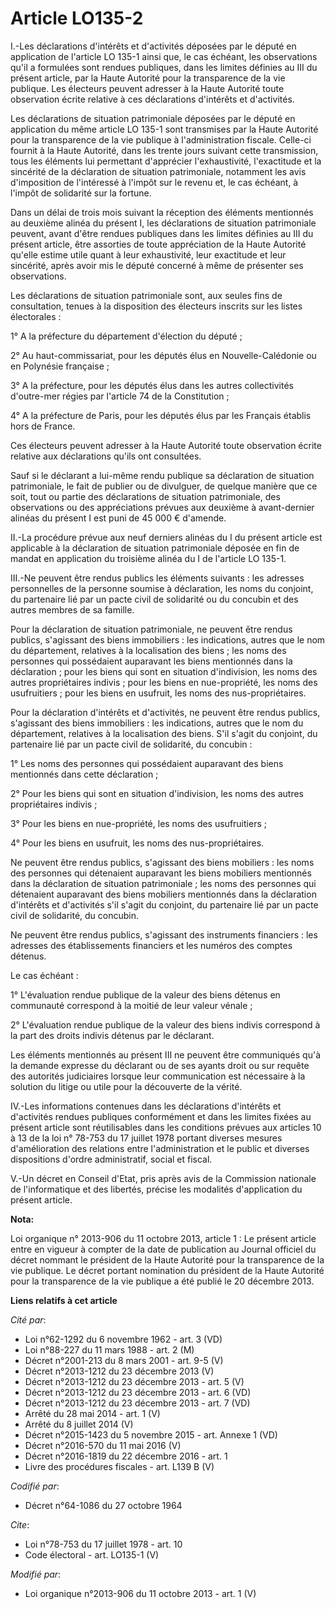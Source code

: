 # Article LO135-2

I.-Les déclarations d'intérêts et d'activités déposées par le député en application de l'article LO 135-1 ainsi que, le cas
échéant, les observations qu'il a formulées sont rendues publiques, dans les limites définies au III du présent article, par
la Haute Autorité pour la transparence de la vie publique. Les électeurs peuvent adresser à la Haute Autorité toute
observation écrite relative à ces déclarations d'intérêts et d'activités. 

Les déclarations de situation patrimoniale déposées par le député en application du même article LO 135-1 sont transmises par
la Haute Autorité pour la transparence de la vie publique à l'administration fiscale. Celle-ci fournit à la Haute Autorité,
dans les trente jours suivant cette transmission, tous les éléments lui permettant d'apprécier l'exhaustivité, l'exactitude
et la sincérité de la déclaration de situation patrimoniale, notamment les avis d'imposition de l'intéressé à l'impôt sur le
revenu et, le cas échéant, à l'impôt de solidarité sur la fortune. 

Dans un délai de trois mois suivant la réception des éléments mentionnés au deuxième alinéa du présent I, les déclarations de
situation patrimoniale peuvent, avant d'être rendues publiques dans les limites définies au III du présent article, être
assorties de toute appréciation de la Haute Autorité qu'elle estime utile quant à leur exhaustivité, leur exactitude et leur
sincérité, après avoir mis le député concerné à même de présenter ses observations. 

Les déclarations de situation patrimoniale sont, aux seules fins de consultation, tenues à la disposition des électeurs
inscrits sur les listes électorales : 

1° A la préfecture du département d'élection du député ; 

2° Au haut-commissariat, pour les députés élus en Nouvelle-Calédonie ou en Polynésie française ; 

3° A la préfecture, pour les députés élus dans les autres collectivités d'outre-mer régies par l'article 74 de la
Constitution ; 

4° A la préfecture de Paris, pour les députés élus par les Français établis hors de France. 

Ces électeurs peuvent adresser à la Haute Autorité toute observation écrite relative aux déclarations qu'ils ont consultées. 

Sauf si le déclarant a lui-même rendu publique sa déclaration de situation patrimoniale, le fait de publier ou de divulguer,
de quelque manière que ce soit, tout ou partie des déclarations de situation patrimoniale, des observations ou des
appréciations prévues aux deuxième à avant-dernier alinéas du présent I est puni de 45 000 € d'amende. 

II.-La procédure prévue aux neuf derniers alinéas du I du présent article est applicable à la déclaration de situation
patrimoniale déposée en fin de mandat en application du troisième alinéa du I de l'article LO 135-1. 

III.-Ne peuvent être rendus publics les éléments suivants : les adresses personnelles de la personne soumise à déclaration,
les noms du conjoint, du partenaire lié par un pacte civil de solidarité ou du concubin et des autres membres de sa famille. 

Pour la déclaration de situation patrimoniale, ne peuvent être rendus publics, s'agissant des biens immobiliers : les
indications, autres que le nom du département, relatives à la localisation des biens ; les noms des personnes qui possédaient
auparavant les biens mentionnés dans la déclaration ; pour les biens qui sont en situation d'indivision, les noms des autres
propriétaires indivis ; pour les biens en nue-propriété, les noms des usufruitiers ; pour les biens en usufruit, les noms des
nus-propriétaires. 

Pour la déclaration d'intérêts et d'activités, ne peuvent être rendus publics, s'agissant des biens immobiliers : les
indications, autres que le nom du département, relatives à la localisation des biens. S'il s'agit du conjoint, du partenaire
lié par un pacte civil de solidarité, du concubin : 

1° Les noms des personnes qui possédaient auparavant des biens mentionnés dans cette déclaration ; 

2° Pour les biens qui sont en situation d'indivision, les noms des autres propriétaires indivis ; 

3° Pour les biens en nue-propriété, les noms des usufruitiers ; 

4° Pour les biens en usufruit, les noms des nus-propriétaires. 

Ne peuvent être rendus publics, s'agissant des biens mobiliers : les noms des personnes qui détenaient auparavant les biens
mobiliers mentionnés dans la déclaration de situation patrimoniale ; les noms des personnes qui détenaient auparavant des
biens mobiliers mentionnés dans la déclaration d'intérêts et d'activités s'il s'agit du conjoint, du partenaire lié par un
pacte civil de solidarité, du concubin. 

Ne peuvent être rendus publics, s'agissant des instruments financiers : les adresses des établissements financiers et les
numéros des comptes détenus. 

Le cas échéant : 

1° L'évaluation rendue publique de la valeur des biens détenus en communauté correspond à la moitié de leur valeur vénale ; 

2° L'évaluation rendue publique de la valeur des biens indivis correspond à la part des droits indivis détenus par le
déclarant. 

Les éléments mentionnés au présent III ne peuvent être communiqués qu'à la demande expresse du déclarant ou de ses ayants
droit ou sur requête des autorités judiciaires lorsque leur communication est nécessaire à la solution du litige ou utile
pour la découverte de la vérité. 

IV.-Les informations contenues dans les déclarations d'intérêts et d'activités rendues publiques conformément et dans les
limites fixées au présent article sont réutilisables dans les conditions prévues aux articles 10 à 13 de la loi n° 78-753 du
17 juillet 1978 portant diverses mesures d'amélioration des relations entre l'administration et le public et diverses
dispositions d'ordre administratif, social et fiscal. 

V.-Un décret en Conseil d'Etat, pris après avis de la Commission nationale de l'informatique et des libertés, précise les
modalités d'application du présent article.

**Nota:**

Loi organique n° 2013-906 du 11 octobre 2013, article 1 : Le présent article entre en vigueur à compter de la date de
publication au Journal officiel du décret nommant le président de la Haute Autorité pour la transparence de la vie publique.
Le décret portant nomination du président de la Haute Autorité pour la  transparence de la vie publique a été publié le 20
décembre 2013.

**Liens relatifs à cet article**

_Cité par_:

  - Loi n°62-1292 du 6 novembre 1962 - art. 3 (VD)
  - Loi n°88-227 du 11 mars 1988 - art. 2 (M)
  - Décret n°2001-213 du 8 mars 2001 - art. 9-5 (V)
  - Décret n°2013-1212 du 23 décembre 2013 (V)
  - Décret n°2013-1212 du 23 décembre 2013 - art. 5 (V)
  - Décret n°2013-1212 du 23 décembre 2013 - art. 6 (VD)
  - Décret n°2013-1212 du 23 décembre 2013 - art. 7 (VD)
  - Arrêté du 28 mai 2014 - art. 1 (V)
  - Arrêté du 8 juillet 2014 (V)
  - Décret n°2015-1423 du 5 novembre 2015 - art. Annexe 1 (VD)
  - Décret n°2016-570 du 11 mai 2016 (V)
  - Décret n°2016-1819 du 22 décembre 2016 - art. 1
  - Livre des procédures fiscales - art. L139 B (V)

_Codifié par_:

  - Décret n°64-1086 du 27 octobre 1964

_Cite_:

  - Loi n°78-753 du 17 juillet 1978 - art. 10
  - Code électoral - art. LO135-1 (V)

_Modifié par_:

  - Loi organique n°2013-906 du 11 octobre 2013 - art. 1 (V)
